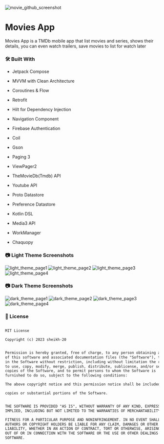 ![movie_github_screenshot](https://github.com/sheikh-20/MoviesApp/assets/121604647/40864c04-6488-4a51-86ae-dc88d8ac2483)

# Movies App
Movies App is a TMDb mobile app that list movies and series, shows their details, you can even watch trailers, save movies to list for watch later 

### :hammer_and_wrench: Built With
* Jetpack Compose
* MVVM with Clean Architecture
* Coroutines & Flow
* Retrofit
* Hilt for Dependency Injection
* Navigation Component
* Firebase Authentication
* Coil
* Gson
* Paging 3

* ViewPager2
* TheMovieDb(Tmdb) API
* Youtube API
* Proto Datastore
* Preference Datastore
* Kotlin DSL
* Media3 API
* WorkManager
* Chaquopy

### :camera: Light Theme Screenshots

![light_theme_page1](https://github.com/sheikh-20/MoviesApp/assets/121604647/d4b5d654-7fea-4a10-b7ab-0dfbeeb2c132)
![light_theme_page2](https://github.com/sheikh-20/MoviesApp/assets/121604647/9dd96080-a022-4468-9a9d-91b30b232980)
![light_theme_page3](https://github.com/sheikh-20/MoviesApp/assets/121604647/35dc7138-a3da-4775-8839-edd363b54db9)
![light_theme_page4](https://github.com/sheikh-20/MoviesApp/assets/121604647/58f769ec-0759-4099-977f-9cadd31ef72e)


### :camera: Dark Theme Screenshots
![dark_theme_page1](https://github.com/sheikh-20/MoviesApp/assets/121604647/317e71de-9614-4d42-8fcc-fe680ced90b1)
![dark_theme_page2](https://github.com/sheikh-20/MoviesApp/assets/121604647/7a167e23-df6d-4f46-99a8-460888251187)
![dark_theme_page3](https://github.com/sheikh-20/MoviesApp/assets/121604647/8d84a9f6-957f-4aab-a5f3-537f4962e0c3)
![dark_theme_page4](https://github.com/sheikh-20/MoviesApp/assets/121604647/d86fff8d-9a5a-4160-8db3-6ad5bcc95e96)


### :page_facing_up: License
```xml

MIT License

Copyright (c) 2023 sheikh-20


Permission is hereby granted, free of charge, to any person obtaining a copy
of this software and associated documentation files (the "Software"), to deal
in the Software without restriction, including without limitation the rights
to use, copy, modify, merge, publish, distribute, sublicense, and/or sell
copies of the Software, and to permit persons to whom the Software is
furnished to do so, subject to the following conditions:

The above copyright notice and this permission notice shall be included in all

copies or substantial portions of the Software.


THE SOFTWARE IS PROVIDED "AS IS", WITHOUT WARRANTY OF ANY KIND, EXPRESS OR
IMPLIED, INCLUDING BUT NOT LIMITED TO THE WARRANTIES OF MERCHANTABILITY,

FITNESS FOR A PARTICULAR PURPOSE AND NONINFRINGEMENT. IN NO EVENT SHALL THE
AUTHORS OR COPYRIGHT HOLDERS BE LIABLE FOR ANY CLAIM, DAMAGES OR OTHER
LIABILITY, WHETHER IN AN ACTION OF CONTRACT, TORT OR OTHERWISE, ARISING FROM,
OUT OF OR IN CONNECTION WITH THE SOFTWARE OR THE USE OR OTHER DEALINGS IN THE
SOFTWARE.
```
